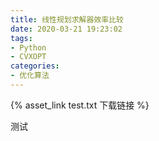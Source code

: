 ```yaml
---
title: 线性规划求解器效率比较
date: 2020-03-21 19:23:02
tags: 
- Python
- CVXOPT
categories: 
- 优化算法
---
```




{% asset_link test.txt 下载链接 %}

测试